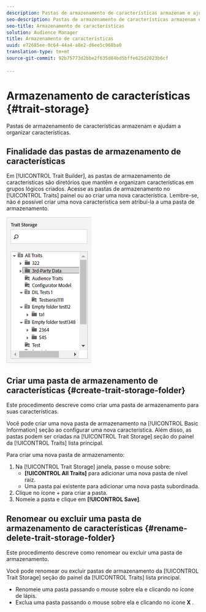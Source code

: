```yaml
---
description: Pastas de armazenamento de características armazenam e ajudam a organizar características.
seo-description: Pastas de armazenamento de características armazenam e ajudam a organizar características.
seo-title: Armazenamento de características
solution: Audience Manager
title: Armazenamento de características
uuid: e72685ee-0c64-44a4-a8e2-d6ee5c968ba0
translation-type: tm+mt
source-git-commit: 92b75773d2bbe2f635d84bd5bffe625d2023b6cf

---
```



# Armazenamento de características {#trait-storage}

Pastas de armazenamento de características armazenam e ajudam a organizar características.

<!-- c_tb_storage.xml -->

## Finalidade das pastas de armazenamento de características

Em [!UICONTROL Trait Builder], as pastas de armazenamento de características são diretórios que mantêm e organizam características em grupos lógicos criados. Acesse as pastas de armazenamento no [!UICONTROL Traits] painel ou ao criar uma nova característica. Lembre-se, não é possível criar uma nova característica sem atribuí-la a uma pasta de armazenamento.

![](assets/tb_storage.png)

## Criar uma pasta de armazenamento de características {#create-trait-storage-folder}

Este procedimento descreve como criar uma pasta de armazenamento para suas características.

<!-- t_tb_create_storage.xml -->

Você pode criar uma nova pasta de armazenamento na [!UICONTROL Basic Information] seção ao configurar uma nova característica. Além disso, as pastas podem ser criadas na [!UICONTROL Trait Storage] seção do painel da [!UICONTROL Traits] lista principal.

Para criar uma nova pasta de armazenamento:

1. Na [!UICONTROL Trait Storage] janela, passe o mouse sobre:
   * **[!UICONTROL All Traits]** para adicionar uma nova pasta de nível raiz.
   * Uma pasta pai existente para adicionar uma nova pasta subordinada.
1. Clique no ícone + para criar a pasta.
1. Nomeie a pasta e clique em **[!UICONTROL Save]**.

## Renomear ou excluir uma pasta de armazenamento de características {#rename-delete-trait-storage-folder}

Este procedimento descreve como renomear ou excluir uma pasta de armazenamento.

<!-- t_tb_rename_delete_storage.xml -->

Você pode renomear ou excluir pastas de armazenamento da [!UICONTROL Trait Storage] seção do painel da [!UICONTROL Traits] lista principal.

* Renomeie uma pasta passando o mouse sobre ela e clicando no ícone de lápis.
* Exclua uma pasta passando o mouse sobre ela e clicando no ícone **X** .